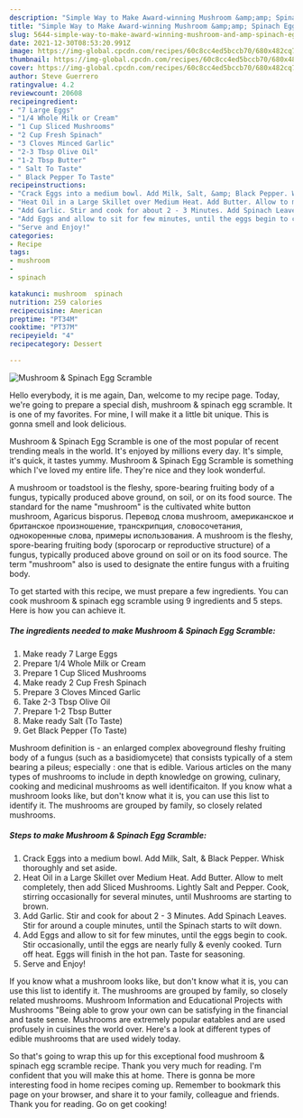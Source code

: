 ```yaml
---
description: "Simple Way to Make Award-winning Mushroom &amp;amp; Spinach Egg Scramble"
title: "Simple Way to Make Award-winning Mushroom &amp;amp; Spinach Egg Scramble"
slug: 5644-simple-way-to-make-award-winning-mushroom-and-amp-spinach-egg-scramble
date: 2021-12-30T08:53:20.991Z
image: https://img-global.cpcdn.com/recipes/60c8cc4ed5bccb70/680x482cq70/mushroom-spinach-egg-scramble-recipe-main-photo.jpg
thumbnail: https://img-global.cpcdn.com/recipes/60c8cc4ed5bccb70/680x482cq70/mushroom-spinach-egg-scramble-recipe-main-photo.jpg
cover: https://img-global.cpcdn.com/recipes/60c8cc4ed5bccb70/680x482cq70/mushroom-spinach-egg-scramble-recipe-main-photo.jpg
author: Steve Guerrero
ratingvalue: 4.2
reviewcount: 20608
recipeingredient:
- "7 Large Eggs"
- "1/4 Whole Milk or Cream"
- "1 Cup Sliced Mushrooms"
- "2 Cup Fresh Spinach"
- "3 Cloves Minced Garlic"
- "2-3 Tbsp Olive Oil"
- "1-2 Tbsp Butter"
- " Salt To Taste"
- " Black Pepper To Taste"
recipeinstructions:
- "Crack Eggs into a medium bowl. Add Milk, Salt, &amp; Black Pepper. Whisk thoroughly and set aside."
- "Heat Oil in a Large Skillet over Medium Heat. Add Butter. Allow to melt completely, then add Sliced Mushrooms. Lightly Salt and Pepper. Cook, stirring occasionally for several minutes, until Mushrooms are starting to brown."
- "Add Garlic. Stir and cook for about 2 - 3 Minutes. Add Spinach Leaves. Stir for around a couple minutes, until the Spinach starts to wilt down."
- "Add Eggs and allow to sit for few minutes, until the eggs begin to cook. Stir occasionally, until the eggs are nearly fully &amp; evenly cooked. Turn off heat. Eggs will finish in the hot pan. Taste for seasoning."
- "Serve and Enjoy!"
categories:
- Recipe
tags:
- mushroom
- 
- spinach

katakunci: mushroom  spinach 
nutrition: 259 calories
recipecuisine: American
preptime: "PT34M"
cooktime: "PT37M"
recipeyield: "4"
recipecategory: Dessert

---
```



![Mushroom &amp; Spinach Egg Scramble](https://img-global.cpcdn.com/recipes/60c8cc4ed5bccb70/680x482cq70/mushroom-spinach-egg-scramble-recipe-main-photo.jpg)

Hello everybody, it is me again, Dan, welcome to my recipe page. Today, we're going to prepare a special dish, mushroom &amp; spinach egg scramble. It is one of my favorites. For mine, I will make it a little bit unique. This is gonna smell and look delicious.

Mushroom &amp; Spinach Egg Scramble is one of the most popular of recent trending meals in the world. It's enjoyed by millions every day. It's simple, it's quick, it tastes yummy. Mushroom &amp; Spinach Egg Scramble is something which I've loved my entire life. They're nice and they look wonderful.

A mushroom or toadstool is the fleshy, spore-bearing fruiting body of a fungus, typically produced above ground, on soil, or on its food source. The standard for the name &#34;mushroom&#34; is the cultivated white button mushroom, Agaricus bisporus. Перевод слова mushroom, американское и британское произношение, транскрипция, словосочетания, однокоренные слова, примеры использования. A mushroom is the fleshy, spore-bearing fruiting body (sporocarp or reproductive structure) of a fungus, typically produced above ground on soil or on its food source. The term &#34;mushroom&#34; also is used to designate the entire fungus with a fruiting body.


To get started with this recipe, we must prepare a few ingredients. You can cook mushroom &amp; spinach egg scramble using 9 ingredients and 5 steps. Here is how you can achieve it.

<!--inarticleads1-->

##### The ingredients needed to make Mushroom &amp; Spinach Egg Scramble:

1. Make ready 7 Large Eggs
1. Prepare 1/4 Whole Milk or Cream
1. Prepare 1 Cup Sliced Mushrooms
1. Make ready 2 Cup Fresh Spinach
1. Prepare 3 Cloves Minced Garlic
1. Take 2-3 Tbsp Olive Oil
1. Prepare 1-2 Tbsp Butter
1. Make ready  Salt (To Taste)
1. Get  Black Pepper (To Taste)


Mushroom definition is - an enlarged complex aboveground fleshy fruiting body of a fungus (such as a basidiomycete) that consists typically of a stem bearing a pileus; especially : one that is edible. Various articles on the many types of mushrooms to include in depth knowledge on growing, culinary, cooking and medicinal mushrooms as well identificaiton. If you know what a mushroom looks like, but don&#39;t know what it is, you can use this list to identify it. The mushrooms are grouped by family, so closely related mushrooms. 

<!--inarticleads2-->

##### Steps to make Mushroom &amp; Spinach Egg Scramble:

1. Crack Eggs into a medium bowl. Add Milk, Salt, &amp; Black Pepper. Whisk thoroughly and set aside.
1. Heat Oil in a Large Skillet over Medium Heat. Add Butter. Allow to melt completely, then add Sliced Mushrooms. Lightly Salt and Pepper. Cook, stirring occasionally for several minutes, until Mushrooms are starting to brown.
1. Add Garlic. Stir and cook for about 2 - 3 Minutes. Add Spinach Leaves. Stir for around a couple minutes, until the Spinach starts to wilt down.
1. Add Eggs and allow to sit for few minutes, until the eggs begin to cook. Stir occasionally, until the eggs are nearly fully &amp; evenly cooked. Turn off heat. Eggs will finish in the hot pan. Taste for seasoning.
1. Serve and Enjoy!


If you know what a mushroom looks like, but don&#39;t know what it is, you can use this list to identify it. The mushrooms are grouped by family, so closely related mushrooms. Mushroom Information and Educational Projects with Mushrooms &#34;Being able to grow your own can be satisfying in the financial and taste sense. Mushrooms are extremely popular eatables and are used profusely in cuisines the world over. Here&#39;s a look at different types of edible mushrooms that are used widely today. 

So that's going to wrap this up for this exceptional food mushroom &amp; spinach egg scramble recipe. Thank you very much for reading. I'm confident that you will make this at home. There is gonna be more interesting food in home recipes coming up. Remember to bookmark this page on your browser, and share it to your family, colleague and friends. Thank you for reading. Go on get cooking!
